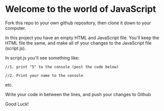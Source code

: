 # Welcome to the world of JavaScript #

Fork this repo to your own github repository, then clone it down to your computer.

In this project you have an empty HTML and JavaScript file. You'll keep the HTML file the same, and make all of your changes to the JavaScript file (script.js).

In script.js you'll see something like:

```
//1. print "5" to the console (post the code below)

//2. Print your name to the console
```
etc.

Write your code in between the lines, and push your changes to Github


Good Luck!